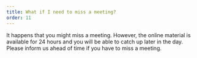 ```yaml
---
title: What if I need to miss a meeting?
order: 11
---
```


It happens that you might miss a meeting. However, the online material is available for 24 hours and you will be able to catch up later in the day. Please inform us ahead of time if you have to miss a meeting.
